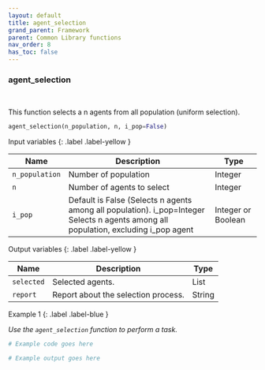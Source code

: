 ```yaml
---
layout: default
title: agent_selection
grand_parent: Framework
parent: Common Library functions
nav_order: 8
has_toc: false
---
```


<h3>agent_selection</h3>

<br>

<p align = "justify">
    This function selects a n agents from all population (uniform selection).
</p>

```python
agent_selection(n_population, n, i_pop=False)
```

Input variables
{: .label .label-yellow }

<table style = "width:100%">
    <thead>
      <tr>
        <th>Name</th>
        <th>Description</th>
        <th>Type</th>
      </tr>
    </thead>
    <tr>
        <td><code>n_population</code></td>
        <td>Number of population</td>
        <td>Integer</td>
    </tr>
    <tr>
        <td><code>n</code></td>
        <td>Number of agents to select</td>
        <td>Integer</td>
    </tr>
    <tr>
        <td><code>i_pop</code></td>
        <td>Default is False (Selects n agents among all population). i_pop=Integer Selects n agents among all population, excluding i_pop agent</td>
        <td>Integer or Boolean</td>
    </tr>
</table>

Output variables
{: .label .label-yellow }

<table style = "width:100%">
    <thead>
      <tr>
        <th>Name</th>
        <th>Description</th>
        <th>Type</th>
      </tr>
    </thead>
    <tr>
        <td><code>selected</code></td>
        <td>Selected agents.</td>
        <td>List</td>
    </tr>
    <tr>
        <td><code>report</code></td>
        <td>Report about the selection process.</td>
        <td>String</td>
    </tr>
</table>

Example 1
{: .label .label-blue }

<p align = "justify">
    <i>
        Use the <code>agent_selection</code> function to perform a task.
    </i>
</p>

```python
# Example code goes here
```

```bash
# Example output goes here
```

